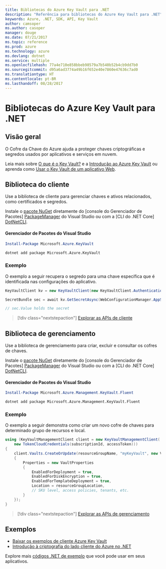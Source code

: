 ```yaml
---
title: Bibliotecas do Azure Key Vault para .NET
description: "Referência para bibliotecas do Azure Key Vault para .NET"
keywords: Azure, .NET, SDK, API, Key Vault
author: camsoper
ms.author: casoper
manager: douge
ms.date: 07/21/2017
ms.topic: reference
ms.prod: azure
ms.technology: azure
ms.devlang: dotnet
ms.service: multiple
ms.openlocfilehash: 77a4e710e858bbeb98579a7b540b52b4cb9dd7b0
ms.sourcegitcommit: d95a6ad3774a49b16f652e40e7860e47636c7ad0
ms.translationtype: HT
ms.contentlocale: pt-BR
ms.lasthandoff: 08/28/2017
---
```

# <a name="azure-key-vault-libraries-for-net"></a>Bibliotecas do Azure Key Vault para .NET

## <a name="overview"></a>Visão geral

O Cofre da Chave do Azure ajuda a proteger chaves criptográficas e segredos usados por aplicativos e serviços em nuvem.

Leia mais sobre [O que é o Key Vault?](/azure/key-vault/key-vault-whatis) e a [Introdução ao Azure Key Vault](/azure/key-vault/key-vault-get-started) ou aprenda como [Usar o Key Vault de um aplicativo Web](/azure/key-vault/key-vault-use-from-web-application).

## <a name="client-library"></a>Biblioteca do cliente

Use a biblioteca de cliente para gerenciar chaves e ativos relacionados, como certificados e segredos.

Instale o [pacote NuGet](https://www.nuget.org/packages/Microsoft.Azure.KeyVault) diretamente do [console do Gerenciador de Pacotes] [ PackageManager] do Visual Studio ou com a [CLI do .NET Core] [DotNetCLI].

#### <a name="visual-studio-package-manager"></a>Gerenciador de Pacotes do Visual Studio

```powershell
Install-Package Microsoft.Azure.KeyVault
```

```bash
dotnet add package Microsoft.Azure.KeyVault
```

### <a name="example"></a>Exemplo

O exemplo a seguir recupera o segredo para uma chave específica que é identificada nas configurações do aplicativo.

```csharp
KeyVaultClient kv = new KeyVaultClient(new KeyVaultClient.AuthenticationCallback(securityToken));

SecretBundle sec = await kv.GetSecretAsync(WebConfigurationManager.AppSettings["SecretUri"]);

// sec.Value holds the secret
```

> [!div class="nextstepaction"]
> [Explorar as APIs de cliente](/dotnet/api/overview/azure/keyvault/client)

## <a name="management-library"></a>Biblioteca de gerenciamento

Use a biblioteca de gerenciamento para criar, excluir e consultar os cofres de chaves.

Instale o [pacote NuGet](https://www.nuget.org/packages/Microsoft.Azure.Management.KeyVault.Fluent) diretamente do [console do Gerenciador de Pacotes] [ PackageManager] do Visual Studio ou com a [CLI do .NET Core] [DotNetCLI].

#### <a name="visual-studio-package-manager"></a>Gerenciador de Pacotes do Visual Studio

```powershell
Install-Package Microsoft.Azure.Management.KeyVault.Fluent
```

```bash
dotnet add package Microsoft.Azure.Management.KeyVault.Fluent
```

### <a name="example"></a>Exemplo

O exemplo a seguir demonstra como criar um novo cofre de chaves para determinado grupo de recursos e local.

```csharp
using (KeyVaultManagementClient client = new KeyVaultManagementClient(
    new TokenCloudCredentials(subscriptionId, accessToken)))
{
    client.Vaults.CreateOrUpdate(resourceGroupName, "myKeyVault", new VaultCreateOrUpdateParameters
    {
        Properties = new VaultProperties
        {
            EnabledForDeployment = true,
            EnabledForDiskEncryption = true,
            EnabledForTemplateDeployment = true,
            Location = resourceGroupLocation,
            // SKU level, access policies, tenants, etc.
        }
    });
}
```

> [!div class="nextstepaction"]
> [Explorar as APIs de gerenciamento](/dotnet/api/overview/azure/keyvault/management)

## <a name="samples"></a>Exemplos

* [Baixar os exemplos de cliente Azure Key Vault](https://www.microsoft.com/download/details.aspx?id=45343)
* [Introdução à criptografia do lado cliente do Azure no .NET](https://azure.microsoft.com/resources/samples/storage-dotnet-client-side-encryption/)


Explore mais [códigos .NET de exemplo](https://azure.microsoft.com/resources/samples/?platform=dotnet) que você pode usar em seus aplicativos.

[PackageManager]: https://docs.microsoft.com/nuget/tools/package-manager-console
[DotNetCLI]: https://docs.microsoft.com/en-us/dotnet/core/tools/dotnet-add-package
